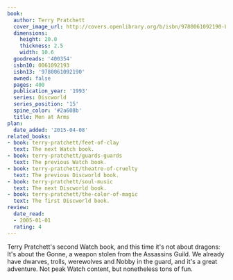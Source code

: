 ```yaml
---
book:
  author: Terry Pratchett
  cover_image_url: http://covers.openlibrary.org/b/isbn/9780061092190-L.jpg
  dimensions:
    height: 20.0
    thickness: 2.5
    width: 10.6
  goodreads: '400354'
  isbn10: 0061092193
  isbn13: '9780061092190'
  owned: false
  pages: 400
  publication_year: '1993'
  series: Discworld
  series_position: '15'
  spine_color: '#2a608b'
  title: Men at Arms
plan:
  date_added: '2015-04-08'
related_books:
- book: terry-pratchett/feet-of-clay
  text: The next Watch book.
- book: terry-pratchett/guards-guards
  text: The previous Watch book.
- book: terry-pratchett/theatre-of-cruelty
  text: The previous Discworld book.
- book: terry-pratchett/soul-music
  text: The next Discworld book.
- book: terry-pratchett/the-color-of-magic
  text: The first Discworld book.
review:
  date_read:
  - 2005-01-01
  rating: 4
---
```


Terry Pratchett's second Watch book, and this time it's not about dragons: It's about the Gonne, a weapon stolen from
the Assassins Guild. We already have dwarves, trolls, werewolves and Nobby in the guard, and it's a great adventure. Not
peak Watch content, but nonetheless tons of fun.
